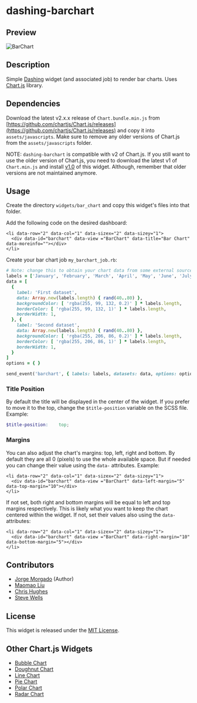 # dashing-barchart

## Preview

![BarChart](https://raw.githubusercontent.com/wiki/jorgemorgado/dashing-barchart/barchart.png)

## Description

Simple [Dashing](http://shopify.github.com/dashing) widget (and associated job)
to render bar charts. Uses [Chart.js](http://www.chartjs.org/) library.

## Dependencies

Download the latest v2.x.x release of `Chart.bundle.min.js` from
[https://github.com/chartjs/Chart.js/releases](https://github.com/chartjs/Chart.js/releases)
and copy it into `assets/javascripts`. Make sure to remove any older versions
of Chart.js from the `assets/javascripts` folder.

NOTE: `dashing-barchart` is compatible with v2 of Chart.js. If you still
want to use the older version of Chart.js, you need to download the latest v1
of `Chart.min.js` and install [v1.0](https://github.com/jorgemorgado/dashing-barchart/releases/tag/v1.0)
of this widget. Although, remember that older versions are not maintained
anymore.

## Usage

Create the directory `widgets/bar_chart` and copy this widget's files
into that folder.

Add the following code on the desired dashboard:

```erb
<li data-row="2" data-col="1" data-sizex="2" data-sizey="1">
  <div data-id="barchart" data-view ="BarChart" data-title="Bar Chart" data-moreinfo=""></div>
</li>
```

Create your bar chart job `my_barchart_job.rb`:

```ruby
# Note: change this to obtain your chart data from some external source
labels = ['January', 'February', 'March', 'April', 'May', 'June', 'July']
data = [
  {
    label: 'First dataset',
    data: Array.new(labels.length) { rand(40..80) },
    backgroundColor: [ 'rgba(255, 99, 132, 0.2)' ] * labels.length,
    borderColor: [ 'rgba(255, 99, 132, 1)' ] * labels.length,
    borderWidth: 1,
  }, {
    label: 'Second dataset',
    data: Array.new(labels.length) { rand(40..80) },
    backgroundColor: [ 'rgba(255, 206, 86, 0.2)' ] * labels.length,
    borderColor: [ 'rgba(255, 206, 86, 1)' ] * labels.length,
    borderWidth: 1,
  }
]
options = { }

send_event('barchart', { labels: labels, datasets: data, options: options })
```

### Title Position

By default the title will be displayed in the center of the widget. If you
prefer to move it to the top, change the `$title-position` variable on the
SCSS file. Example:

```scss
$title-position:    top;
```

### Margins

You can also adjust the chart's margins: top, left, right and bottom. By
default they are all 0 (pixels) to use the whole available space. But if
needed you can change their value using the `data-` attributes. Example:

```erb
<li data-row="2" data-col="1" data-sizex="2" data-sizey="1">
  <div data-id="barchart" data-view ="BarChart" data-left-margin="5" data-top-margin="10"></div>
</li>
```

If not set, both right and bottom margins will be equal to left and top margins
respectively. This is likely what you want to keep the chart centered within
the widget. If not, set their values also using the `data-` attributes:

```erb
<li data-row="2" data-col="1" data-sizex="2" data-sizey="1">
  <div data-id="barchart" data-view ="BarChart" data-right-margin="10" data-bottom-margin="5"></div>
</li>
```

## Contributors

- [Jorge Morgado](https://github.com/jorgemorgado) (Author)
- [Maomao Liu](https://github.com/maomaoliu)
- [Chris Hughes](https://github.com/chrisspang)
- [Steve Wells](https://github.com/SteveWells)

## License

This widget is released under the [MIT License](http://www.opensource.org/licenses/MIT).

## Other Chart.js Widgets

- [Bubble Chart](https://github.com/jorgemorgado/dashing-bubblechart)
- [Doughnut Chart](https://github.com/jorgemorgado/dashing-doughnutchart)
- [Line Chart](https://github.com/jorgemorgado/dashing-linechart)
- [Pie Chart](https://github.com/jorgemorgado/dashing-piechart)
- [Polar Chart](https://github.com/jorgemorgado/dashing-polarchart)
- [Radar Chart](https://github.com/jorgemorgado/dashing-radarchart)
